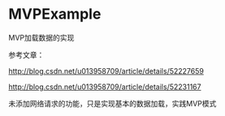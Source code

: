 # MVPExample
MVP加载数据的实现

参考文章：
  
  http://blog.csdn.net/u013958709/article/details/52227659
  
  http://blog.csdn.net/u013958709/article/details/52231167

未添加网络请求的功能，只是实现基本的数据加载，实践MVP模式
